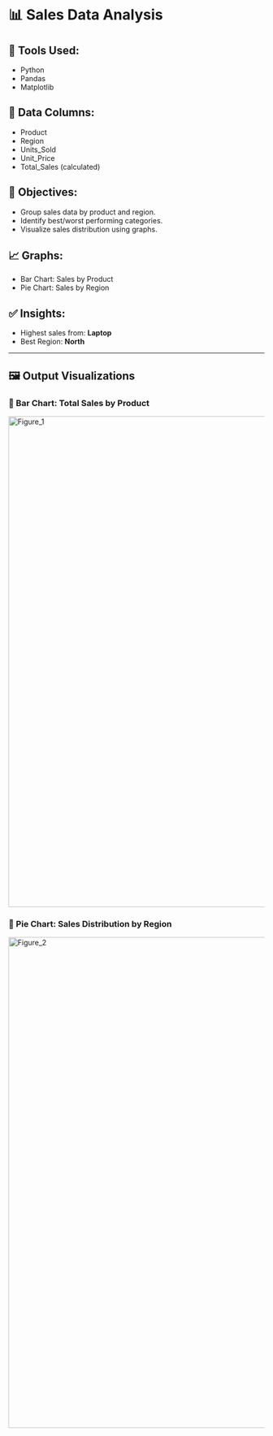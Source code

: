 # 📊 Sales Data Analysis

## 🔧 Tools Used:
- Python
- Pandas
- Matplotlib

## 📁 Data Columns:
- Product
- Region
- Units_Sold
- Unit_Price
- Total_Sales (calculated)

## 📌 Objectives:
- Group sales data by product and region.
- Identify best/worst performing categories.
- Visualize sales distribution using graphs.

## 📈 Graphs:
- Bar Chart: Sales by Product
- Pie Chart: Sales by Region

## ✅ Insights:
- Highest sales from: **Laptop**
- Best Region: **North**

---

## 🖼️ Output Visualizations

### 🔹 Bar Chart: Total Sales by Product  
<img width="1920" height="967" alt="Figure_1" src="https://github.com/user-attachments/assets/3071db0f-659c-4cf5-9282-061067e3fd07" />


### 🔹 Pie Chart: Sales Distribution by Region  
<img width="1920" height="967" alt="Figure_2" src="https://github.com/user-attachments/assets/8c8c45e7-4a54-47bc-97b6-370cc1ebc344" />

